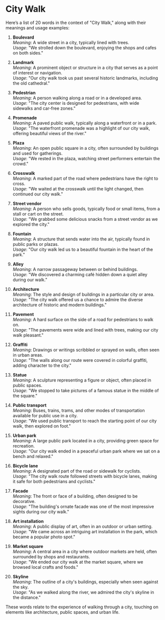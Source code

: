 # City Walk
Here’s a list of 20 words in the context of "City Walk," along with their meanings and usage examples:

1. **Boulevard**  
   *Meaning*: A wide street in a city, typically lined with trees.  
   *Usage*: "We strolled down the boulevard, enjoying the shops and cafes on both sides."

2. **Landmark**  
   *Meaning*: A prominent object or structure in a city that serves as a point of interest or navigation.  
   *Usage*: "Our city walk took us past several historic landmarks, including the old cathedral."

3. **Pedestrian**  
   *Meaning*: A person walking along a road or in a developed area.  
   *Usage*: "The city center is designed for pedestrians, with wide sidewalks and car-free zones."

4. **Promenade**  
   *Meaning*: A paved public walk, typically along a waterfront or in a park.  
   *Usage*: "The waterfront promenade was a highlight of our city walk, offering beautiful views of the river."

5. **Plaza**  
   *Meaning*: An open public square in a city, often surrounded by buildings and used for gatherings.  
   *Usage*: "We rested in the plaza, watching street performers entertain the crowd."

6. **Crosswalk**  
   *Meaning*: A marked part of the road where pedestrians have the right to cross.  
   *Usage*: "We waited at the crosswalk until the light changed, then continued our city walk."

7. **Street vendor**  
   *Meaning*: A person who sells goods, typically food or small items, from a stall or cart on the street.  
   *Usage*: "We grabbed some delicious snacks from a street vendor as we explored the city."

8. **Fountain**  
   *Meaning*: A structure that sends water into the air, typically found in public parks or plazas.  
   *Usage*: "Our city walk led us to a beautiful fountain in the heart of the park."

9. **Alley**  
   *Meaning*: A narrow passageway between or behind buildings.  
   *Usage*: "We discovered a charming café hidden down a quiet alley during our walk."

10. **Architecture**  
    *Meaning*: The style and design of buildings in a particular city or area.  
    *Usage*: "The city walk offered us a chance to admire the diverse architecture of historic and modern buildings."

11. **Pavement**  
    *Meaning*: A hard surface on the side of a road for pedestrians to walk on.  
    *Usage*: "The pavements were wide and lined with trees, making our city walk pleasant."

12. **Graffiti**  
    *Meaning*: Drawings or writings scribbled or sprayed on walls, often seen in urban areas.  
    *Usage*: "The walls along our route were covered in colorful graffiti, adding character to the city."

13. **Statue**  
    *Meaning*: A sculpture representing a figure or object, often placed in public spaces.  
    *Usage*: "We stopped to take pictures of a famous statue in the middle of the square."

14. **Public transport**  
    *Meaning*: Buses, trains, trams, and other modes of transportation available for public use in a city.  
    *Usage*: "We used public transport to reach the starting point of our city walk, then explored on foot."

15. **Urban park**  
    *Meaning*: A large public park located in a city, providing green space for recreation.  
    *Usage*: "Our city walk ended in a peaceful urban park where we sat on a bench and relaxed."

16. **Bicycle lane**  
    *Meaning*: A designated part of the road or sidewalk for cyclists.  
    *Usage*: "The city walk route followed streets with bicycle lanes, making it safe for both pedestrians and cyclists."

17. **Facade**  
    *Meaning*: The front or face of a building, often designed to be decorative.  
    *Usage*: "The building's ornate facade was one of the most impressive sights during our city walk."

18. **Art installation**  
    *Meaning*: A public display of art, often in an outdoor or urban setting.  
    *Usage*: "We came across an intriguing art installation in the park, which became a popular photo spot."

19. **Market square**  
    *Meaning*: A central area in a city where outdoor markets are held, often surrounded by shops and restaurants.  
    *Usage*: "We ended our city walk at the market square, where we browsed local crafts and foods."

20. **Skyline**  
    *Meaning*: The outline of a city's buildings, especially when seen against the sky.  
    *Usage*: "As we walked along the river, we admired the city's skyline in the distance."

These words relate to the experience of walking through a city, touching on elements like architecture, public spaces, and urban life.
